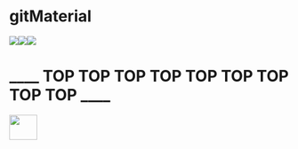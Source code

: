 # gitMaterial



![](https://vignette.wikia.nocookie.net/rr3/images/3/3a/Red-arrow-segmentspoint-up_orig.gif/revision/latest?cb=20180426031957)![](https://vignette.wikia.nocookie.net/rr3/images/3/3a/Red-arrow-segmentspoint-up_orig.gif/revision/latest?cb=20180426031957)![](https://vignette.wikia.nocookie.net/rr3/images/3/3a/Red-arrow-segmentspoint-up_orig.gif/revision/latest?cb=20180426031957)
# ____ TOP TOP TOP TOP TOP TOP TOP TOP TOP ____


<img src="https://www.searunnerspeedboat.com/wp-content/uploads/2017/05/new-icon-modele-2.png" width="50" height="45">
